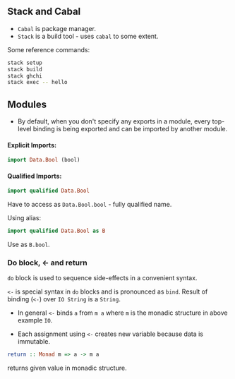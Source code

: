 ## Stack and Cabal

* `Cabal` is package manager.
* `Stack` is a build tool - uses `cabal` to some extent.

Some reference commands:

```sh
stack setup
stack build
stack ghchi
stack exec -- hello
```

## Modules

* By default, when you don't specify any exports in a module,
  every top-level binding is being exported and can be imported
  by another module.

#### Explicit Imports:

```haskell
import Data.Bool (bool)
```

#### Qualified Imports:

```haskell
import qualified Data.Bool
```

Have to access as `Data.Bool.bool` - fully qualified name.

Using alias:

```haskell
import qualified Data.Bool as B
```

Use as `B.bool`.

### Do block, <- and return

`do` block is used to sequence side-effects in a convenient syntax.

`<-` is special syntax in `do` blocks and is pronounced as `bind`. Result of binding (`<-`) over `IO String` is a `String`.

* In general `<-` binds `a` from `m a` where `m` is the monadic structure in above example `IO`.

* Each assignment using `<-` creates new variable because data is immutable.

```haskell
return :: Monad m => a -> m a
```

returns given value in monadic structure.
